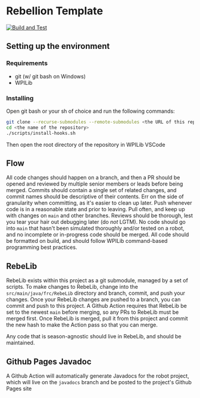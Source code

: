 # Rebellion Template

[![Build and Test](https://github.com/10014Rebellion/rebellion-template/actions/workflows/build.yml/badge.svg)](https://github.com/10014Rebellion/rebellion-template/actions/workflows/build.yml)
<!-- //TODO Update this URL so it points to the right repo -->

## Setting up the environment

### Requirements

- git (w/ git bash on Windows)
- WPILib

### Installing

Open git bash or your sh of choice and run the following commands:

```sh
git clone --recurse-submodules --remote-submodules <the URL of this repository>.git
cd <the name of the repository>
./scripts/install-hooks.sh
```

Then open the root directory of the repository in WPILib VSCode

## Flow

All code changes should happen on a branch, and then a PR should be opened and reviewed by multiple senior members or leads before being merged. Commits should contain a single set of related changes, and commit names should be descriptive of their contents. Err on the side of granularity when committing, as it's easier to clean up later. Push whenever code is in a reasonable state and prior to leaving. Pull often, and keep up with changes on `main` and other branches. Reviews should be thorough, lest you tear your hair out debugging later (do *not* LGTM). No code should go into `main` that hasn't been simulated thoroughly and/or tested on a robot, and no incomplete or in-progress code should be merged. All code should be formatted on build, and should follow WPILib command-based programming best practices.

## RebeLib

RebeLib exists within this project as a git submodule, managed by a set of scripts. To make changes to RebeLib, change into the `src/main/java/frc/RebeLib` directory and branch, commit, and push your changes. Once your RebeLib changes are pushed to a branch, you can commit and push to this project. A Github Action requires that RebeLib be set to the newest `main` before merging, so any PRs to RebeLib must be merged first. Once RebeLib is merged, pull it from this project and commit the new hash to make the Action pass so that you can merge.

Any code that is season-agnostic should live in RebeLib, and should be maintained.

## Github Pages Javadoc

A Github Action will automatically generate Javadocs for the robot project, which will live on the `javadocs` branch and be posted to the project's Github Pages site
